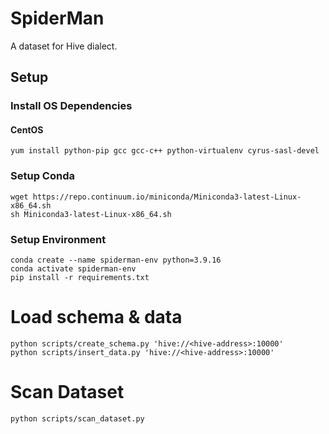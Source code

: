 # SpiderMan
A dataset for Hive dialect.

## Setup
### Install OS Dependencies
#### CentOS
```
yum install python-pip gcc gcc-c++ python-virtualenv cyrus-sasl-devel
```

### Setup Conda
```
wget https://repo.continuum.io/miniconda/Miniconda3-latest-Linux-x86_64.sh
sh Miniconda3-latest-Linux-x86_64.sh
```
### Setup Environment
```
conda create --name spiderman-env python=3.9.16
conda activate spiderman-env
pip install -r requirements.txt
```

# Load schema & data
```
python scripts/create_schema.py 'hive://<hive-address>:10000'
python scripts/insert_data.py 'hive://<hive-address>:10000'
```

# Scan Dataset
```
python scripts/scan_dataset.py
```
